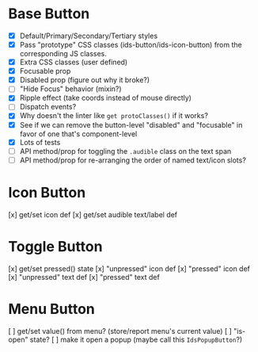 # Base Button

- [x] Default/Primary/Secondary/Tertiary styles
- [x] Pass "prototype" CSS classes (ids-button/ids-icon-button) from the corresponding JS classes.
- [x] Extra CSS classes (user defined)
- [x] Focusable prop
- [x] Disabled prop (figure out why it broke?)
- [ ] "Hide Focus" behavior (mixin?)
- [x] Ripple effect (take coords instead of mouse directly)
- [ ] Dispatch events?
- [x] Why doesn't the linter like `get protoClasses()` if it works?
- [x] See if we can remove the button-level "disabled" and "focusable" in favor of one that's component-level
- [x] Lots of tests
- [ ] API method/prop for toggling the `.audible` class on the text span
- [ ] API method/prop for re-arranging the order of named text/icon slots?

# Icon Button

[x] get/set icon def
[x] get/set audible text/label def

# Toggle Button

[x] get/set pressed() state
[x] "unpressed" icon def
[x] "pressed" icon def
[x] "unpressed" text def
[x] "pressed" text def

# Menu Button

[ ] get/set value() from menu? (store/report menu's current value)
[ ] "is-open" state?
[ ] make it open a popup (maybe call this `IdsPopupButton`?)
